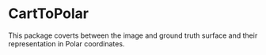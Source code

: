# CartToPolar
This package coverts between the image and ground truth surface and their representation in Polar coordinates.